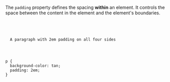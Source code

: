 The `padding` property
defines the spacing
**within** an element.
It controls the space between
the content in the element and the
element's boundaries.

<Editor lang="css">
<code>
<panel lang="html">
<p>
  A paragraph with 2em padding on all four sides
</p>
</panel>
<panel lang="css">
p {
  background-color: tan;
  padding: 2em;
}
</panel>
</code>
</Editor>
